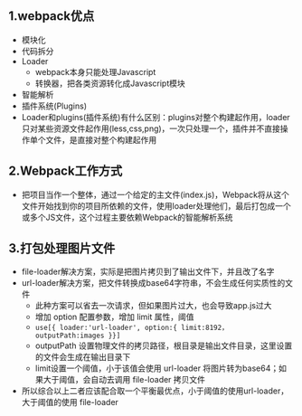## 1.webpack优点

 - 模块化
 - 代码拆分
 - Loader
   - webpack本身只能处理Javascript
   - 转换器，把各类资源转化成Javascript模块
 - 智能解析
 - 插件系统(Plugins)
 - Loader和plugins(插件系统)有什么区别：plugins对整个构建起作用，loader只对某些资源文件起作用(less,css,png)，一次只处理一个，插件并不直接操作单个文件，是直接对整个构建起作用

## 2.Webpack工作方式

 - 把项目当作一个整体，通过一个给定的主文件(index.js)，Webpack将从这个文件开始找到你的项目所依赖的文件，使用loader处理他们，最后打包成一个或多个JS文件，这个过程主要依赖Webpack的智能解析系统

## 3.打包处理图片文件

- file-loader解决方案，实际是把图片拷贝到了输出文件下，并且改了名字
- url-loader解决方案，把文件转换成base64字符串，不会生成任何实质性的文件
  - 此种方案可以省去一次请求，但如果图片过大，也会导致app.js过大
  - 增加 option 配置参数，增加 limit 属性，阈值
  - `use[{ loader:'url-loader', option:{ limit:8192，outputPath:images }}]`
  - outputPath 设置物理文件的拷贝路径，根目录是输出文件目录，这里设置的文件会生成在输出目录下
  - limit设置一个阈值，小于该值会使用 url-loader 将图片转为base64；如果大于阈值，会自动去调用 file-loader 拷贝文件
- 所以综合以上二者应该配合取一个平衡最优点，小于阈值的使用url-loader，大于阈值的使用 file-loader